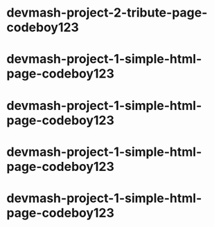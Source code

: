 # devmash-project-2-tribute-page-codeboy123 
# devmash-project-1-simple-html-page-codeboy123
# devmash-project-1-simple-html-page-codeboy123
# devmash-project-1-simple-html-page-codeboy123
# devmash-project-1-simple-html-page-codeboy123
